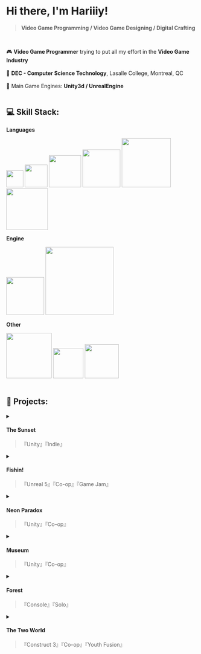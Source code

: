 # Hi there, I'm Hariiiy!
>**Video Game Programming / Video Game Designing / Digital Crafting**

</br>

🎮    **Video Game Programmer** trying to put all my effort in the **Video Game Industry** </br></br>
📝    **DEC - Computer Science Technology**, Lasalle College, Montreal, QC </br></br>
🚀    Main Game Engines: **Unity3d / UnrealEngine** </br></br>




## 💻 Skill Stack:

<summary><b>Languages</b></summary>

  <img src="https://img.shields.io/badge/c%23-%23239120.svg?style=flat&logo=csharp&logoColor=white" width="45">  <img src="https://img.shields.io/badge/c-%2300599C.svg?style=flat&logo=c&logoColor=white" width="60">
  <img src="https://img.shields.io/badge/c++-%2300599C.svg?style=flat&logo=c%2B%2B&logoColor=white" width="85">
  <img src="https://img.shields.io/badge/html5-%23E34F26.svg?style=flat&logo=html5&logoColor=white" width="100">
  <img src="https://img.shields.io/badge/javascript-%23323330.svg?style=flat&logo=javascript&logoColor=%23F7DF1E" width="130">
  <img src="https://img.shields.io/badge/python-3670A0?style=flat&logo=python&logoColor=ffdd54" width="110">
  



<summary><b>Engine</b></summary>

  <img src="https://img.shields.io/badge/unity-%23000000.svg?style=flat&logo=unity&logoColor=white" width="100">  <img src="https://img.shields.io/badge/unrealengine-%23313131.svg?style=flat&logo=unrealengine&logoColor=white" width="180">
  


<summary><b>Other</b></summary>

  <img src="https://img.shields.io/badge/github-%23121011.svg?style=flat&logo=github&logoColor=white" width="120">  <img src="https://img.shields.io/badge/git-%23F05033.svg?style=flat&logo=git&logoColor=white" width="80">
  <img src="https://img.shields.io/badge/Itch-%23FF0B34.svg?style=flat&logo=Itch.io&logoColor=white" width="90">
</br>
</br>

<!-- BEGIN YOUTUBE-CARDS -->

<!-- END YOUTUBE-CARDS -->

## 👾 Projects:
<details>
<summary>
  
  #### <b>The Sunset</b> 

  >『Unity』『Indie』

</summary>

  ><p>『A 2D diablo like rpg game with multiple controllable characters, unique skills and 30+ perks that can be custom by player to boost up the battle. "Survive, Fight, and Build in a fungal apocalypse."』</p>

<a href = "https://patreon.com/user?u=52585742&utm_medium=unknown&utm_source=join_link&utm_campaign=creatorshare_creator&utm_content=copyLink"> View Dev logs on my Patreon </a>


<details>

<summary><b>Role</b></summary>

<b>Solo Game Developer</b>

 ><p>Overview: As the sole developer of this project, I am responsible for every part of game creation, from initial concepts to final implementation. Including programming, art and animation, level design, sound design, and functions testing.</p>


- **Programming:** Implemented game logic, physics, and user interfaces using Unity 3D and C#
- **2D Art and Animation:** Created character designs, environments, and characters' rigging animations using Adobe Photoshop, Sai2, Spine.
- **SFX:** Created Sound and background music with FL studio, Some source from: Artlist.io

<b>Technology Stack</b>
 
| Category          | Technologies               |
|-------------------|----------------------------|
| Engine            | Unity 3D                   |
| Programming       | C#                         |
| Version Control   | Git, GitHub                |
| Art and Design    | Adobe Photoshop, Spine, Sai 2     |
| Sound             | FL Studio                  |

<br>

<summary><b>Coding highLight</b></summary>
<br>

- **Save System:** Using .json files to save player's game data, Save Manager code with Singleton and Prototype, and can be called to save and load when needed by any game object script in the game.
- **Scriptable Objects:** Using scriptable objects to store perks' data, laying the foundation for adding more perks in future versions, making the perks better managed and making their mechanisms more diverse.
- **Object Pool:** Enemies are stored in a object pool, saving resources needed to generate each enemy and reducing the resources consumed by the monster group. Also preparing for future shooting mods character.

<br>

</details>


<details>

<summary><b>Key Challenges and Solutions</b></summary>

|Challenges       | Solutions             |
|-------------------|----------------------------|
| High perk count leads to loading delays        | Seprate the perk pool acooding to the perk type. Split the index numbers and assign meaning to each number,『Compared to 10001, 10002... Using a index to 13042, 1 represents the category of the perk, 3 represents the perk level, and 042 is the perk of the 42nd effect in category 1.』 This organization reduces the number of perks the system needs to search through, enhancing efficiency and minimizing resource consumption.  |
|Latin fonts lack Unicode support for certain languages       | Developed a manager script that searches for all in-game text upon startup or when the language setting is changed. This script automatically updates the text to use a stylized font that supports the selected language.          |


<br>

</details>




<details>

<summary><b>Screen Shots</b></summary>
 
</details>




---

</details>

<details>
<summary>
  
  #### <b>Fishin!</b> 

  >『Unreal 5』『Co-op』『Game Jam』

</summary>

  ><p>『3D top-down fishing game with a secret! "Everything will seem peaceful until the secret is discovered. Fish, store, sell, and upgrade! Discover the secret through the hint on the boat!"』</p>

<a href = "https://itch.io/jam/game-off-2024/rate/3147780"> Itch.io </a>


<details>

<summary><b>Role</b></summary>

<b>Programmer, Designer</b>


- **Programming:** Implemented Fishing Function and the interaction between player and fishes.
- **Visual:** Created the Water body effect with shader; numbers of particle effects.
- **Spawner** Method to randomly spawn fished and respawn after a catch.

<b>Technology Stack</b>
 
| Category          | Technologies               |
|-------------------|----------------------------|
| Engine            | Unreal 5                   |
| Programming       | Unreal BluePrint           |
| Version Control   | Git, GitHub                |


<br>


</details>



<details>

<summary><b>Screen Shots</b></summary>
 
</details>




---

</details>





<details>
<summary>
  
  #### <b>Neon Paradox</b> 

  >『Unity』『Co-op』

</summary>

  ><p>『3D Level-based FPS game, Complete scene construction, level building and 3D animation. "Run, shoot, and strengthen yourself in the cyber forest."』</p>

<a href = ""> Repo </a>


<details>

<summary><b>Role</b></summary>

<b>Programmer, Designer, Animator</b>

- **Programming:** Buff system, player movement, shooting and physical bullets, enemy spawing.
- **3D animation and Visual:** Particle effect for explosion effects, bullet effects, scene light baking，3D animation for weapon.

<b>Technology Stack</b>
 
| Category          | Technologies               |
|-------------------|----------------------------|
| Engine            | Unity                      |
| Programming       | C#                         |
| Version Control   | Git, GitHub                |

<br>

<summary><b>HighLight</b></summary>
<br>

- **3D Animation and Blend Trees:** Use Unity's keyframes to craft detailed 3D animations for character hands and weapons, animation set of actions and transitions such as shooting, reloading, and running.
- **Bullet and Shooting experience:** Bullets employ Rigidbody to simulate realistic trajectories, ejecting from the muzzle and gradually descending to the ground. Since each bullet is a GameObject with a Rigidbody component, an object pool is use to reduces the resource use caused by directly generating new bullets.
- **Buff System:** Players can choose different Buff effects to strengthen themselves in the game. Buffs of the same type will also provide combo effects.
<br>

</details>


<details>

<summary><b>Screen Shots</b></summary>
 
</details>




---

</details>





<details>
<summary>
  
  #### <b>Museum</b> 

  >『Unity』『Co-op』

</summary>

  ><p>『3D Horror puzzle game. "Working as a night security guard in a museum, but why I keep hearing strange noises emanating from the corridor."』</p>

<a href = ""> Repo </a>


<details>

<summary><b>Role</b></summary>

<b>Programmer, Designer</b>


- **Programming:** Character movement and camera swing, interactive system, and level puzzle.
- **Visual:** Using the rendering image as a lens filter and baking lighting effects for the levels.

<b>Technology Stack</b>
 
| Category          | Technologies               |
|-------------------|----------------------------|
| Engine            | Unity                      |
| Programming       | C#                         |
| Version Control   | Git, GitHub                |


<br>


</details>



<details>

<summary><b>Screen Shots</b></summary>
 
</details>




---

</details>





<details>
<summary>
  
  #### <b>Forest</b> 

  >『Console』『Solo』

</summary>

  ><p>『A Text-based RPG games. "As a warrior, you need to survive in this dangerous environment and defeat the enemy."』</p>

<a href = ""> repo </a>


<details>

<summary><b>Role</b></summary>

<b>Programmer</b>


- **Random Generation:** Randomly generated safe houses and monster lairs.
- **Env:** Dangerous terrain depletes the player's health points; walls, trees, and stones impede the player's movements.
- **Battle** Players can engage in turn-based combat with enemies.

<b>Technology Stack</b>
 
| Category          | Technologies               |
|-------------------|----------------------------|
| Console            | Visual Stuido                  |
| Programming       | C#           |


<br>


</details>



<details>

<summary><b>Screen Shots</b></summary>
 
</details>




---

</details>





<details>
<summary>
  
  #### <b>The Two World</b> 

  >『Construct 3』『Co-op』『Youth Fusion』

</summary>

  ><p>『3D top-down fishing game with a secret! Everything will seem peaceful until the secret is discovered. Fish, store, sell, and upgrade! Discover the secret through the hint on the boat!』</p>

<a href = "https://fusionjeunesse.org/jeuxvideo_files/18-19/Canada/MontrealEtPeripherie/S/Rosemont/TheTwoWorlds/Jeu"> Youth Fusion 2018-2019 edition</a>


<details>

<summary><b>Role</b></summary>

<b>Programmer, Artist</b>


- **Programming:** Simple level shooting and interactive puzzles
- **Art:** Some simple scene sprite

<b>Technology Stack</b>
 
| Category          | Technologies               |
|-------------------|----------------------------|
| Engine            | Construct 3                |
| Art            | Aseprite               |


<br>


</details>



<details>

<summary><b>Screen Shots</b></summary>
 
</details>




---

</details>

